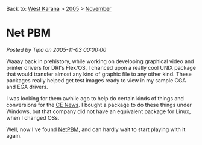 Back to: [West Karana](/posts/westkarana.md) > [2005](/posts/2005/westkarana.md) > [November](./westkarana.md)
# Net PBM

*Posted by Tipa on 2005-11-03 00:00:00*

Waaay back in prehistory, while working on developing graphical video and printer drivers for DRI's Flex/OS, I chanced upon a really cool UNIX package that would transfer almost any kind of graphic file to any other kind. These packages really helped get test images ready to view in my sample CGA and EGA drivers.

I was looking for them awhile ago to help do certain kinds of things and conversions for the [CE News](http://ce.westkarana.com/). I bought a package to do these things under Windows, but that company did not have an equivalent package for Linux, when I changed OSs.

Well, now I've found [NetPBM](http://netpbm.sourceforge.net/doc/), and can hardly wait to start playing with it again.
